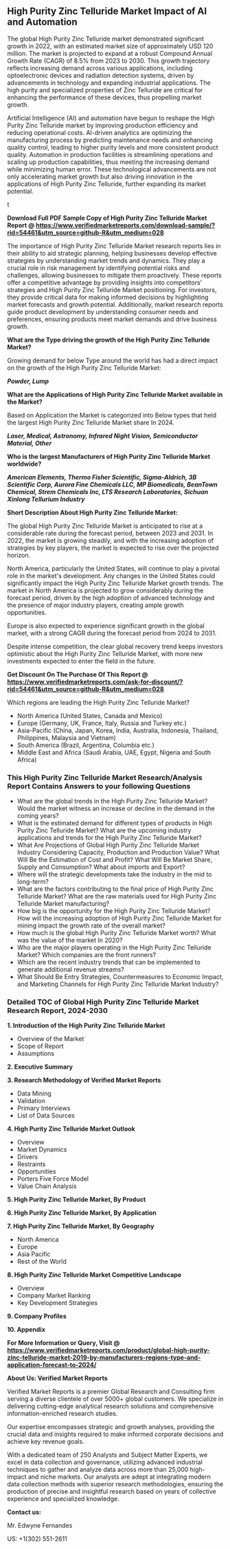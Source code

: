 <h2>High Purity Zinc Telluride Market Impact of AI and Automation</h2><p>The global High Purity Zinc Telluride market demonstrated significant growth in 2022, with an estimated market size of approximately USD 120 million. The market is projected to expand at a robust Compound Annual Growth Rate (CAGR) of 8.5% from 2023 to 2030. This growth trajectory reflects increasing demand across various applications, including optoelectronic devices and radiation detection systems, driven by advancements in technology and expanding industrial applications. The high purity and specialized properties of Zinc Telluride are critical for enhancing the performance of these devices, thus propelling market growth.</p><p>Artificial Intelligence (AI) and automation have begun to reshape the High Purity Zinc Telluride market by improving production efficiency and reducing operational costs. AI-driven analytics are optimizing the manufacturing process by predicting maintenance needs and enhancing quality control, leading to higher purity levels and more consistent product quality. Automation in production facilities is streamlining operations and scaling up production capabilities, thus meeting the increasing demand while minimizing human error. These technological advancements are not only accelerating market growth but also driving innovation in the applications of High Purity Zinc Telluride, further expanding its market potential.</p>t</p><p id="" class=""><strong>Download Full PDF Sample Copy of High Purity Zinc Telluride Market Report @ <a href="https://www.verifiedmarketreports.com/download-sample/?rid=54461&utm_source=github-R&utm_medium=028" target="_blank">https://www.verifiedmarketreports.com/download-sample/?rid=54461&utm_source=github-R&utm_medium=028</a></strong></p><p>The importance of&nbsp;High Purity Zinc Telluride Market research reports lies in their ability to aid strategic planning, helping businesses develop effective strategies by understanding market trends and dynamics. They play a crucial role in risk management by identifying potential risks and challenges, allowing businesses to mitigate them proactively. These reports offer a competitive advantage by providing insights into competitors' strategies and High Purity Zinc Telluride Market positioning. For investors, they provide critical data for making informed decisions by highlighting market forecasts and growth potential. Additionally, market research reports guide product development by understanding consumer needs and preferences, ensuring products meet market demands and drive business growth.</p><p><strong>What are the&nbsp;Type driving the growth of the High Purity Zinc Telluride Market?</strong></p><p id="" class="">Growing demand for below Type around the world has had a direct impact on the growth of the High Purity Zinc Telluride Market:</p><em><strong>Powder, Lump</strong></em></p><strong>What are the&nbsp;Applications&nbsp;of High Purity Zinc Telluride Market available in the Market?</strong></p><p id="" class="">Based on Application the Market is categorized into Below types that held the largest High Purity Zinc Telluride Market share In 2024.</p><em><strong>Laser, Medical, Astronomy, Infrared Night Vision, Semiconductor Material, Other</strong></em></p><strong>Who is the largest Manufacturers of High Purity Zinc Telluride Market worldwide?</strong></p><p><em><strong>American Elements, Thermo Fisher Scientific, Sigma-Aldrich, 3B Scientific Corp, Aurora Fine Chemicals LLC, MP Biomedicals, BeanTown Chemical, Strem Chemicals Inc, LTS Research Laboratories, Sichuan Xinlong Tellurium Industry</strong></em></p><p id="" class=""><strong>Short Description About High Purity Zinc Telluride Market:</strong></p><p>The global High Purity Zinc Telluride Market is anticipated to rise at a considerable rate during the forecast period, between 2023 and 2031. In 2022, the market is growing steadily, and with the increasing adoption of strategies by key players, the market is expected to rise over the projected horizon.</p><p>North America, particularly the United States, will continue to play a pivotal role in the market's development. Any changes in the United States could significantly impact the High Purity Zinc Telluride Market growth trends. The market in North America is projected to grow considerably during the forecast period, driven by the high adoption of advanced technology and the presence of major industry players, creating ample growth opportunities.</p><p>Europe is also expected to experience significant growth in the global market, with a strong CAGR during the forecast period from 2024 to 2031.</p><p>Despite intense competition, the clear global recovery trend keeps investors optimistic about the High Purity Zinc Telluride Market, with more new investments expected to enter the field in the future.</p><p id="" class=""><strong>Get Discount On The Purchase Of This Report @ <a href="https://www.verifiedmarketreports.com/ask-for-discount/?rid=54461&utm_source=github-R&utm_medium=028" target="_blank">https://www.verifiedmarketreports.com/ask-for-discount/?rid=54461&utm_source=github-R&utm_medium=028</a></strong></p>Which regions are leading the High Purity Zinc Telluride Market?</p><ul><li>North America (United States, Canada and Mexico)</li><li>Europe (Germany, UK, France, Italy, Russia and Turkey etc.)</li><li>Asia-Pacific (China, Japan, Korea, India, Australia, Indonesia, Thailand, Philippines, Malaysia and Vietnam)</li><li>South America (Brazil, Argentina, Columbia etc.)</li><li>Middle East and Africa (Saudi Arabia, UAE, Egypt, Nigeria and South Africa)</li></ul><h3 id="" class="">This High Purity Zinc Telluride Market Research/Analysis Report Contains Answers to your following Questions</h3><ul><li>What are the global trends in the High Purity Zinc Telluride Market? Would the market witness an increase or decline in the demand in the coming years?</li><li>What is the estimated demand for different types of products in High Purity Zinc Telluride Market? What are the upcoming industry applications and trends for the High Purity Zinc Telluride Market?</li><li>What Are Projections of Global High Purity Zinc Telluride Market Industry Considering Capacity, Production and Production Value? What Will Be the Estimation of Cost and Profit? What Will Be Market Share, Supply and Consumption? What about imports and Export?</li><li>Where will the strategic developments take the industry in the mid to long-term?</li><li>What are the factors contributing to the final price of High Purity Zinc Telluride Market? What are the raw materials used for High Purity Zinc Telluride Market manufacturing?</li><li>How big is the opportunity for the High Purity Zinc Telluride Market? How will the increasing adoption of High Purity Zinc Telluride Market for mining impact the growth rate of the overall market?</li><li>How much is the global High Purity Zinc Telluride Market worth? What was the value of the market In 2020?</li><li>Who are the major players operating in the High Purity Zinc Telluride Market? Which companies are the front runners?</li><li>Which are the recent industry trends that can be implemented to generate additional revenue streams?</li><li>What Should Be Entry Strategies, Countermeasures to Economic Impact, and Marketing Channels for High Purity Zinc Telluride Market Industry?</li></ul><h3 id="" class="">Detailed TOC of Global High Purity Zinc Telluride Market Research Report, 2024-2030</h3><p id="" class=""><strong>1. Introduction of the High Purity Zinc Telluride Market</strong></p><ul><li>Overview of the Market</li><li>Scope of Report</li><li>Assumptions</li></ul><p id="" class=""><strong>2. Executive Summary</strong></p><p id="" class=""><strong>3. Research Methodology of Verified Market Reports</strong></p><ul><li>Data Mining</li><li>Validation</li><li>Primary Interviews</li><li>List of Data Sources</li></ul><p id="" class=""><strong>4. High Purity Zinc Telluride Market Outlook</strong></p><ul><li>Overview</li><li>Market Dynamics</li><li>Drivers</li><li>Restraints</li><li>Opportunities</li><li>Porters Five Force Model</li><li>Value Chain Analysis</li></ul><p id="" class=""><strong>5. High Purity Zinc Telluride Market, By Product</strong></p><p id="" class=""><strong>6. High Purity Zinc Telluride Market, By Application</strong></p><p id="" class=""><strong>7. High Purity Zinc Telluride Market, By Geography</strong></p><ul><li>North America</li><li>Europe</li><li>Asia Pacific</li><li>Rest of the World</li></ul><p id="" class=""><strong>8. High Purity Zinc Telluride Market Competitive Landscape</strong></p><ul><li>Overview</li><li>Company Market Ranking</li><li>Key Development Strategies</li></ul><p id="" class=""><strong>9. Company Profiles</strong></p><p id="" class=""><strong>10. Appendix</strong></p><p id="" class=""><strong>For More Information or Query, Visit @ <a href="https://www.verifiedmarketreports.com/product/global-high-purity-zinc-telluride-market-2019-by-manufacturers-regions-type-and-application-forecast-to-2024/" target="_blank">https://www.verifiedmarketreports.com/product/global-high-purity-zinc-telluride-market-2019-by-manufacturers-regions-type-and-application-forecast-to-2024/</a></strong></p><p id="" class=""><strong>About Us: Verified Market Reports</strong></p><p id="" class="">Verified Market Reports is a premier Global Research and Consulting firm serving a diverse clientele of over 5000+ global customers. We specialize in delivering cutting-edge analytical research solutions and comprehensive information-enriched research studies.</p><p id="" class="">Our expertise encompasses strategic and growth analyses, providing the crucial data and insights required to make informed corporate decisions and achieve key revenue goals.</p><p id="" class="">With a dedicated team of 250 Analysts and Subject Matter Experts, we excel in data collection and governance, utilizing advanced industrial techniques to gather and analyze data across more than 25,000 high-impact and niche markets. Our analysts are adept at integrating modern data collection methods with superior research methodologies, ensuring the production of precise and insightful research based on years of collective experience and specialized knowledge.</p><p id="" class=""><strong>Contact us:</strong></p><p id="" class="">Mr. Edwyne Fernandes</p><p id="" class="">US: +1(302) 551-2611</p>